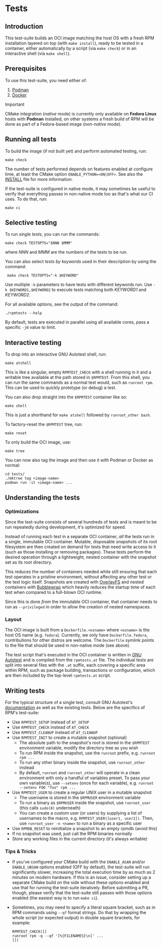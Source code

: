 # Tests

## Introduction

This test-suite builds an OCI image matching the host OS with a fresh RPM
installation layered on top (with `make install`), ready to be tested in a
container, either automatically by a script (via `make check`) or in an
interactive shell (via `make shell`).

## Prerequisites

To use this test-suite, you need either of:

1. [Podman](https://github.com/containers/podman/)
2. [Docker](https://github.com/docker/)

> [!IMPORTANT]
> CMake integration (*native* mode) is currently only available on **Fedora
> Linux** hosts with **Podman** installed, on other systems a fresh build of
> RPM will be done as part of a Fedora-based image (*non-native* mode).

## Running all tests

To build the image (if not built yet) and perform automated testing, run:

    make check

The number of tests performed depends on features enabled at configure time, at
least the CMake option `ENABLE_PYTHON=<ON|OFF>`.  See also the
[INSTALL](../INSTALL) file for more information.

If the test-suite is configured in native mode, it may sometimes be useful to
verify that everything passes in non-native mode too as that's what our CI
uses.  To do that, run:

    make ci

## Selective testing

To run *single tests*, you can run the commands:

    make check TESTOPTS="$NNN $MMM"

where _NNN_ and _MMM_ are the numbers of the tests to be run.

You can also select *tests by keywords* used in their description by using the
command:

     make check TESTOPTS="-k $KEYWORD"

Use multiple `-k` parameters to have tests with different keywords run.  Use
`-k $KEYWORD1,$KEYWORD2` to execute tests matching both _KEYWORD1_ and
_KEYWORD2_.

For all available options, see the output of the command:

	./rpmtests --help

By default, tests are executed in parallel using all available cores, pass a
specific `-jN` value to limit.

## Interactive testing

To drop into an interactive GNU Autotest shell, run:

    make atshell

This is like a singular, empty `RPMTEST_CHECK` with a shell running in it and a
writable tree available at the path stored in `$RPMTEST`.  From this shell, you
can run the same commands as a normal test would, such as `runroot rpm`.  This
can be used to quickly prototype (or debug) a test.

You can also drop straight into the `$RPMTEST` container like so:

    make shell

This is just a shorthand for `make atshell` followed by `runroot_other bash`.

To factory-reset the `$RPMTEST` tree, run:

    make reset

To only build the OCI image, use:

    make tree

You can now also tag the image and then use it with Podman or Docker as normal:

    cd tests/
    ./mktree tag <image-name>
    podman run -it <image-name> ...

## Understanding the tests

### Optimizations

Since the test-suite consists of several hundreds of tests and is meant to be
run repeatedly during development, it's optimized for speed.

Instead of running each test in a separate OCI container, *all* the tests run
in a single, immutable OCI container.  Mutable, disposable *snapshots* of its
root filesystem are then created on demand for tests that need write access to
it (such as those installing or removing packages).  These tests perform the
desired operation through a lightweight, nested container with the snapshot set
as its root directory.

This reduces the number of containers needed while still ensuring that each
test operates in a pristine environment, without affecting any other test or
the test logic itself.  Snapshots are created with
[OverlayFS](https://docs.kernel.org/filesystems/overlayfs.html) and nested
containers with [Bubblewrap](https://github.com/containers/bubblewrap) which
heavily reduces the startup time of each test when compared to a full-blown OCI
runtime.

Since this is done *from* the immutable OCI container, that container needs to
run as `--privileged` in order to allow the creation of nested namespaces.

### Layout

The OCI image is built from a `Dockerfile.<osname>` where `<osname>` is the
host OS name (e.g. `fedora`).  Currently, we only have `Dockerfile.fedora`,
contributions for other distros are welcome.  The `Dockerfile` symlink points
to the file that should be used in non-native mode (see above).

The test script that's executed in the OCI container is written in [GNU
Autotest](https://www.gnu.org/savannah-checkouts/gnu/autoconf/manual/autoconf-2.71/autoconf.html#Using-Autotest)
and is compiled from the `rpmtests.at` file.  The individual tests are split
into several files with the `.at` suffix, each covering a specific area within
RPM, such as package building, transactions or configuration, which are then
included by the top-level `rpmtests.at` script.

## Writing tests

For the typical structure of a single test, consult GNU Autotest's
[documentation](https://www.gnu.org/savannah-checkouts/gnu/autoconf/manual/autoconf-2.71/autoconf.html#Writing-Testsuites)
as well as the existing tests.  Below are the specifics of RPM's test-suite:

* Use `RPMTEST_SETUP` instead of `AT_SETUP`
* Use `RPMTEST_CHECK` instead of `AT_CHECK`
* Use `RPMTEST_CLEANUP` instead of `AT_CLEANUP`
* Use `RPMTEST_INIT` to create a mutable snapshot (optional)
    * The absolute path to the snapshot's root is stored in the `$RPMTEST`
      environment variable, modify the directory tree as you wish
    * To run RPM inside the snapshot, use the `runroot` prefix, e.g. `runroot
      rpm ...`
    * To run any other binary inside the snapshot, use `runroot_other` instead
    * By default, `runroot` and `runroot_other` will operate in a clean
      environment with only a handful of variables preset.  To pass your own
      variable(s), use `--setenv` (once for each variable), e.g. `runroot
      --setenv FOO "foo" rpm ...`
* Use `RPMTEST_USER` to create a regular UNIX user in a mutable snapshot
    * The username is stored in the `$RPMUSER` environment variable
    * To run a binary as `$RPMUSER` inside the snapshot, use `runroot_user`
      (this calls `sudo(8)` underneath)
    * You can create a custom user (or users) by supplying a list of usernames
      to the macro, e.g. `RPMTEST_USER([user1, user2])`.  Then, use
      `runroot_user -n <name>` to run a binary as a specific user
* Use `RPMDB_RESET` to reinitialize a snapshot to an empty rpmdb (avoid this)
* If no snapshot was used, just call the RPM binaries normally
* Store any working files in the current directory (it's always writable)

### Tips & Tricks

* If you've configured your CMake build with the `ENABLE_ASAN` and/or
  `ENABLE_UBSAN` options enabled (OFF by default), the test-suite will run
  significantly slower, increasing the total execution time by as much as 2
  minutes on modern hardware.  If this is an issue, consider setting up a
  separate CMake build on the side without these options enabled and use that
  for running the test-suite iteratively.  Before submitting a PR, though,
  please verify that the test-suite still passes with those options enabled
  (the easiest way is to run `make ci`).

* Sometimes, you may need to specify a literal square bracket, such as in RPM
  commands using `--qf` format strings.  Do that by wrapping the whole script
  (or expected output) in double square brackets, for example:

    ```
    RPMTEST_CHECK([[
    runroot rpm -q --qf '[%{FILENAMES}\n]' ...
    ]])
    ```
